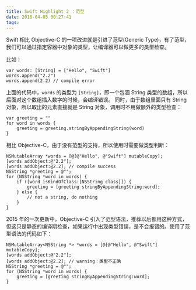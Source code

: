 ```yaml
---
title: Swift Highlight 2 ：范型
date: 2016-04-05 00:27:41
tags:
---
```


Swift 相比 Objective-C 的一项改进就是引进了范型(Generic Type)，有了范型，我们可以通过指定容器中对象的类型，让编译器可以做更多的类型检查。

<!-- more -->

比如：
```
var words: [String] = ["Hello", "Swift"]
words.append("2.2")
words.append(2.2) // compile error
```
上面的代码中，`words` 的类型为 `[String]`，即一个包涵 String 类型的数组，所以后面对这个数组插入数字的时候，会编译错误。
同时，由于数组里面只有 String 对象，所以取出的元素直接就是 String 对象，调用时不用做额外的类型检查：
```
var greeting = ""
for word in words {
    greeting = greeting.stringByAppendingString(word)
}
```
相比 Objective-C，由于没有范型的支持，所以使用时需要做类型判断：
```
NSMutableArray *words = [@[@"Hello", @"Swift"] mutableCopy];
[words addObject:@"2.2"];
[words addObject:@2.2]; // compile success
NSString *greeting = @"";
for (NSString *word in words) {
    if ([word isKindOfClass:[NSString class]]) {
        greeting = [greeting stringByAppendingString:word];
    } else {
        // not a string, do nothing
    }
}
```

2015 年的一次更新中，Objective-C 引入了范型语法，推荐以后都用这种方式，但这只是静态的编译期检查，如果运行中出现类型错误，是不会报错的。使用了范型语法的代码如下：

```
NSMutableArray<NSString *> *words = [@[@"Hello", @"Swift"] mutableCopy];
[words addObject:@"2.2"];
[words addObject:@2.2]; // warning：类型不正确
NSString *greeting = @"";
for (NSString *word in words) {
    greeting = [greeting stringByAppendingString:word];
}    
```
